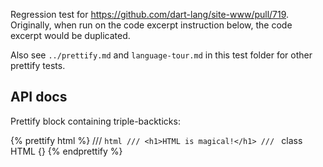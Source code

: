 Regression test for https://github.com/dart-lang/site-www/pull/719.
Originally, when run on the code excerpt instruction below,
the code excerpt would be duplicated.

Also see `../prettify.md` and `language-tour.md` in this test folder for other prettify tests.

## API docs

Prettify block containing triple-backticks:

<?code-excerpt "backticks_in_api_doc.dart"?>
{% prettify html %}
/// ```html
/// <h1>HTML is magical!</h1>
/// ```
class HTML {}
{% endprettify %}
